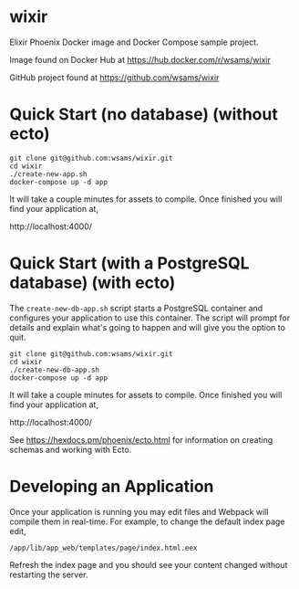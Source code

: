 # wixir

Elixir Phoenix Docker image and Docker Compose sample project.

Image found on Docker Hub at https://hub.docker.com/r/wsams/wixir

GitHub project found at https://github.com/wsams/wixir

# Quick Start (no database) (without ecto)

```
git clone git@github.com:wsams/wixir.git
cd wixir
./create-new-app.sh
docker-compose up -d app
```

It will take a couple minutes for assets to compile. Once finished you will find your application at,

http://localhost:4000/

# Quick Start (with a PostgreSQL database) (with ecto)

The `create-new-db-app.sh` script starts a PostgreSQL container and configures your application to use this container. The script will prompt for details and explain what's going to happen and will give you the option to quit.

```
git clone git@github.com:wsams/wixir.git
cd wixir
./create-new-db-app.sh
docker-compose up -d app
```

It will take a couple minutes for assets to compile. Once finished you will find your application at,

http://localhost:4000/

See https://hexdocs.pm/phoenix/ecto.html for information on creating schemas and working with Ecto.

# Developing an Application

Once your application is running you may edit files and Webpack will compile them in real-time. For example, to change the default index page edit,

```
/app/lib/app_web/templates/page/index.html.eex
```

Refresh the index page and you should see your content changed without restarting the server.
